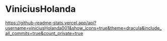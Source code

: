 # ViniciusHolanda
https://github-readme-stats.vercel.app/api?username=viniciusHolanda001&show_icons=true&theme=dracula&include_all_commits=true&count_private=true
